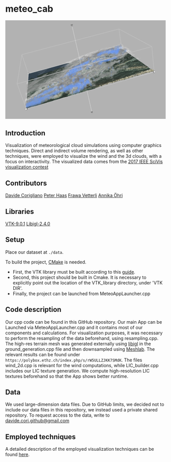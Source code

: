 # meteo_cab
![alt text](data/cloud_visualization.png)

## Introduction
Visualization of meteorological cloud simulations using computer graphics techniques. Direct and indirect volume rendering, as well as other techniques, were employed to visualize the wind and the 3d clouds, with a focus on interactivity.
The visualized data comes from the [2017 IEEE SciVis visualization contest](http://sciviscontest.ieeevis.org/2017/)

## Contributors
[Davide Corigliano](https://github.com/daviC1999)
[Peter Haas](https://github.com/Pideeeh)
[Frawa Vetterli](https://github.com/vfrawa)
[Annika Öhri](https://github.com/oehria)

## Libraries
[VTK-9.0.1](https://vtk.org/)
[Libigl-2.4.0](https://libigl.github.io/)

## Setup
Place our dataset at ```./data```.

To build the project, [CMake](https://cmake.org) is needed. 
- First, the VTK library must be built according to this [guide](https://github.com/Kitware/VTK).
- Second, this project should be built in Cmake. It is necessary to explicitly point out the location of the VTK_library directory, under 'VTK DIR'.
- Finally, the project can be launched from MeteoAppLauncher.cpp

## Code description
Our cpp code can be found in this GitHub repository. Our main App can be Launched via MeteoAppLauncher.cpp and it contains most of our components and calculations. 
For visualization purposes, it was necessary to perform the resampling of the data beforehand, using resampling.cpp. The high-res terrain mesh was generated externally using [libigl](https://libigl.github.io/) in the ground_generation.cpp file and then downsampled using [Meshlab](https://www.meshlab.net/). The relevant results can be found under ```https://polybox.ethz.ch/index.php/s/rW5ULLZJKK7SMdK```. The files wind_2d.cpp is relevant for the wind computations, while LIC_builder.cpp includes our LIC texture generation. We compute high-resolution LIC textures beforehand so that the App shows better runtime.

## Data
We used large-dimension data files. Due to GitHub limits, we decided not to include our data files in this repository, we instead used a private shared repository. To request access to the data, write to [davide.cori.github@gmail.com](mailto:davide.cori.github@gmail.com%20Source%20Han%20Sans)

## Employed techniques
A detailed description of the employed visualization techniques can be found [here](https://github.com/daviC1999/Clouds-Visualization/blob/main/project_presentation.pdf).
